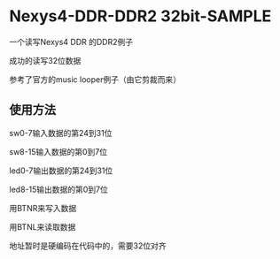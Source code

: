 # Nexys4-DDR-DDR2 32bit-SAMPLE
 
一个读写Nexys4 DDR 的DDR2例子

成功的读写32位数据

参考了官方的music looper例子（由它剪裁而来）

## 使用方法
sw0-7输入数据的第24到31位

sw8-15输入数据的第0到7位

led0-7输出数据的第24到31位

led8-15输出数据的第0到7位

用BTNR来写入数据

用BTNL来读取数据

地址暂时是硬编码在代码中的，需要32位对齐
